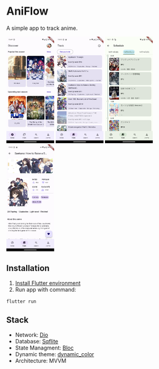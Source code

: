 # AniFlow

A simple app to track anime.

<p float="left">
  <img src="screen_shots/home.jpeg" width="25%" />
  <img src="screen_shots/track.jpeg" width="25%" />
  <img src="screen_shots/schedule.png" width="25%" />
  <img src="screen_shots/detail.jpeg" width="25%" />
</p>

## Installation

1. [Install Flutter environment](https://docs.flutter.dev/get-started/install)
2. Run app with command:
```
flutter run
```

## Stack
 - Network: [Dio](https://pub.dev/packages/dio)
 - Database: [Sqflite](https://pub.dev/packages/sqflite)
 - State Managment: [Bloc](https://pub.dev/packages/bloc)
 - Dynamic theme: [dynamic_color](https://pub.dev/packages/dynamic_color)
 - Architecture: MVVM
